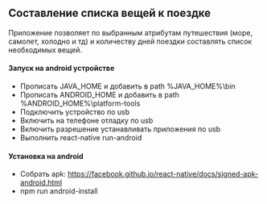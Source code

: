 ## Составление списка вещей к поездке

Приложение позволяет по выбранным атрибутам путешествия (море, самолет, холодно и тд) 
и количеству дней поездки составлять список необходимых вещей.

#### Запуск на android устройстве
- Прописать JAVA_HOME и добавить в path %JAVA_HOME%\bin
- Прописать ANDROID_HOME и добавить в path %ANDROID_HOME%\platform-tools
- Подключить устройство по usb
- Включить на телефоне отладку по usb
- Включить разрешение устанавливать приложения по usb
- Выполнить react-native run-android

#### Установка на android
- Собрать apk: https://facebook.github.io/react-native/docs/signed-apk-android.html
- npm run android-install